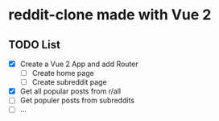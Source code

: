 # reddit-clone made with Vue 2

## TODO List

- [x] Create a Vue 2 App and add Router
  - [ ] Create home page
  - [ ] Create subreddit page
- [x] Get all popular posts from r/all
- [ ] Get populer posts from subreddits
- [ ] ...
